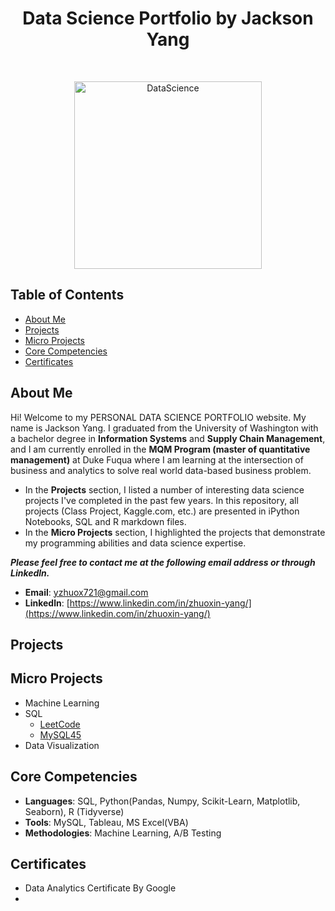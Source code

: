 <h1 align="center"> Data Science Portfolio by Jackson Yang </h1> <br>

<p align="center">
    <img alt="DataScience" title="DataScience" src="https://scontent-atl3-2.xx.fbcdn.net/v/t1.6435-9/50668157_10161237108170705_9039394814923112448_n.png?_nc_cat=109&ccb=1-7&_nc_sid=09cbfe&_nc_ohc=HUt-sXnpOWUAX8fzM8h&tn=omnbPY_wYR65mjka&_nc_ht=scontent-atl3-2.xx&oh=00_AT91SnJkMp0ZSKjEHSOKQYBBSmOjKjzUWhsfX3RrH2hPyg&oe=6317EB4B" width="300" height="300">
  </a>
</p>


## Table of Contents
* [About Me](#about-me)
* [Projects](#projects)
* [Micro Projects](#micro-projects)
* [Core Competencies](#core-competencies)
* [Certificates](Certificates)


## About Me
Hi! Welcome to my PERSONAL DATA SCIENCE PORTFOLIO website. My name is Jackson Yang. I graduated from the University of Washington with a bachelor degree in **Information Systems** and **Supply Chain Management**, and I am currently enrolled in the **MQM Program (master of quantitative management)** at Duke Fuqua where I am learning at the intersection of business and analytics to solve real world data-based business problem.

- In the **Projects** section, I listed a number of interesting data science projects I've completed in the past few years. In this repository, all projects (Class Project, Kaggle.com, etc.) are presented in iPython Notebooks, SQL and R markdown files.
- In the **Micro Projects** section, I highlighted the projects that demonstrate my programming abilities and data science expertise.

***Please feel free to contact me at the following email address or through Linkedln.***

- **Email**: [yzhuox721@gmail.com](yzhuox721@gmail.com)
- **Linkedln**: [https://www.linkedin.com/in/zhuoxin-yang/](https://www.linkedin.com/in/zhuoxin-yang/)


## Projects



## Micro Projects
- Machine Learning
- SQL
    - [LeetCode](https://github.com/YZXBiz/Yang_Portfolio/tree/main/Micro%20Projects/SQL/Leetcode)
    - [MySQL45](https://github.com/YZXBiz/Yang_Portfolio/tree/main/Micro%20Projects/SQL/Mysql45(Chinese))
- Data Visualization


## Core Competencies
- **Languages**: SQL, Python(Pandas, Numpy, Scikit-Learn, Matplotlib, Seaborn), R (Tidyverse)
- **Tools**: MySQL, Tableau, MS Excel(VBA)
- **Methodologies**: Machine Learning, A/B Testing

## Certificates
- Data Analytics Certificate By Google
- 
